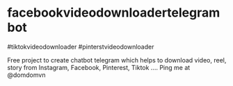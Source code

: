 # facebookvideodownloadertelegrambot
#tiktokvideodownloader
#pinterstvideodownloader 

Free project to create chatbot telegram which helps to download video, reel, story from Instagram, Facebook, Pinterest, Tiktok ....
Ping me at @domdomvn 

